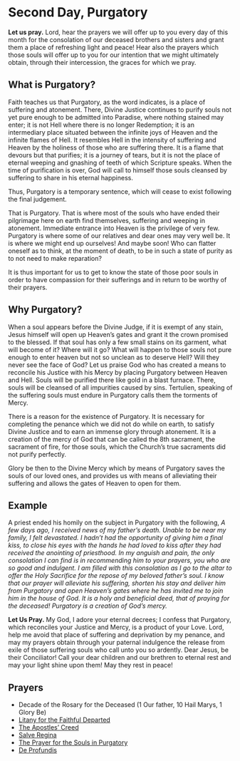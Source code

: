 # Second Day, Purgatory

**Let us pray.** Lord, hear the prayers we will offer up to you every day of this month for the consolation of our deceased brothers and sisters and grant them a place of refreshing light and peace! Hear also the prayers which those souls will offer up to you for our intention that we might ultimately obtain, through their intercession, the graces for which we pray.

## What is Purgatory?

Faith teaches us that Purgatory, as the word indicates, is a place of suffering and atonement. There, Divine Justice continues to purify souls not yet pure enough to be admitted into Paradise, where nothing stained may enter; it is not Hell where there is no longer Redemption; it is an intermediary place situated between the infinite joys of Heaven and the infinite flames of Hell. It resembles Hell in the intensity of suffering and Heaven by the holiness of those who are suffering there. It is a flame that devours but that purifies; it is a journey of tears, but it is not the place of eternal weeping and gnashing of teeth of which Scripture speaks. When the time of purification is over, God will call to himself those souls cleansed by suffering to share in his eternal happiness.

Thus, Purgatory is a temporary sentence, which will cease to exist following the final judgement.

That is Purgatory. That is where most of the souls who have ended their pilgrimage here on earth find themselves, suffering and weeping in atonement. Immediate entrance into Heaven is the privilege of very few. Purgatory is where some of our relatives and dear ones may very well be. It is where we might end up ourselves! And maybe soon! Who can flatter oneself as to think, at the moment of death, to be in such a state of purity as to not need to make reparation?

It is thus important for us to get to know the state of those poor souls in order to have compassion for their sufferings and in return to be worthy of their prayers.

## Why Purgatory?

When a soul appears before the Divine Judge, if it is exempt of any stain, Jesus himself will open up Heaven’s gates and grant it the crown promised to the blessed. If that soul has only a few small stains on its garment, what will become of it? Where will it go? What will happen to those souls not pure enough to enter heaven but not so unclean as to deserve Hell? Will they never see the face of God? Let us praise God who has created a means to reconcile his Justice with his Mercy by placing Purgatory between Heaven and Hell. Souls will be purified there like gold in a blast furnace. There, souls will be cleansed of all impurities caused by sins. Tertulien, speaking of the suffering souls must endure in Purgatory calls them the torments of Mercy.

There is a reason for the existence of Purgatory. It is necessary for completing the penance which we did not do while on earth, to satisfy Divine Justice and to earn an immense glory through atonement. It is a creation of the mercy of God that can be called the 8th sacrament, the sacrament of fire, for those souls, which the Church’s true sacraments did not purify perfectly.

Glory be then to the Divine Mercy which by means of Purgatory saves the souls of our loved ones, and provides us with means of alleviating their suffering and allows the gates of Heaven to open for them.

## Example

A priest ended his homily on the subject in Purgatory with the following, _A few days ago, I received news of my father’s death. Unable to be near my family, I felt devastated. I hadn’t had the opportunity of giving him a final kiss, to close his eyes with the hands he had loved to kiss after they had received the anointing of priesthood. In my anguish and pain, the only consolation I can find is in recommending him to your prayers, you who are so good and indulgent. I am filled with this consolation as I go to the altar to offer the Holy Sacrifice for the repose of my beloved father’s soul. I know that our prayer will alleviate his suffering, shorten his stay and deliver him from Purgatory and open Heaven’s gates where he has invited me to join him in the house of God. It is a holy and beneficial deed, that of praying for the deceased! Purgatory is a creation of God’s mercy._

**Let Us Pray.** My God, I adore your eternal decrees; I confess that Purgatory, which reconciles your Justice and Mercy, is a product of your Love. Lord, help me avoid that place of suffering and deprivation by my penance, and may my prayers obtain through your paternal indulgence the release from exile of those suffering souls who call unto you so ardently. Dear Jesus, be their Conciliator! Call your dear children and our brethren to eternal rest and may your light shine upon them! May they rest in peace!


## Prayers

- Decade of the Rosary for the Deceased (1 Our father, 10 Hail Marys, 1 Glory Be)
- [Litany for the Faithful Departed](litany.md)
- [The Apostles’ Creed](creed.md)
- [Salve Regina](salve_regina.md)
- [The Prayer for the Souls in Purgatory](prayer_for_the_souls.md)
- [De Profundis](de_profundis.md)
